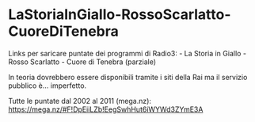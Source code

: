 # LaStoriaInGiallo-RossoScarlatto-CuoreDiTenebra

Links per saricare puntate dei programmi di Radio3:
    - La Storia in Giallo
    - Rosso Scarlatto
    - Cuore di Tenebra (parziale)
    
In teoria dovrebbero essere disponibili tramite i siti della Rai ma il servizio pubblico è... imperfetto.

Tutte le puntate dal 2002 al 2011 (mega.nz):
https://mega.nz/#F!DpEiiLZb!EegSwhHut6iWYWd3ZYmE3A
